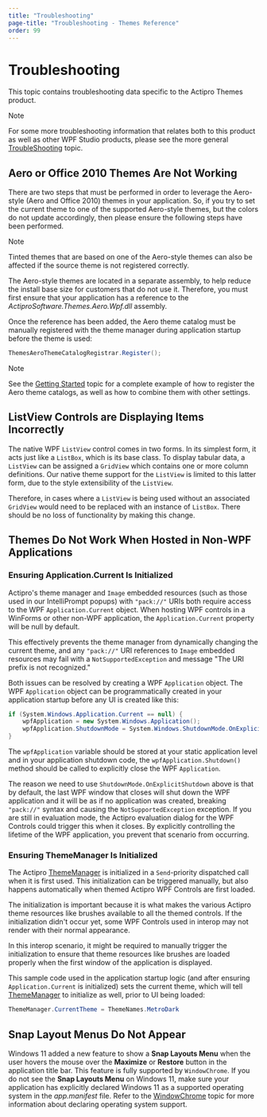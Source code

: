 ```yaml
---
title: "Troubleshooting"
page-title: "Troubleshooting - Themes Reference"
order: 99
---
```

# Troubleshooting

This topic contains troubleshooting data specific to the Actipro Themes product.

> [!NOTE]
> For some more troubleshooting information that relates both to this product as well as other WPF Studio products, please see the more general [TroubleShooting](../troubleshooting.md) topic.

## Aero or Office 2010 Themes Are Not Working

There are two steps that must be performed in order to leverage the Aero-style (Aero and Office 2010) themes in your application.  So, if you try to set the current theme to one of the supported Aero-style themes, but the colors do not update accordingly, then please ensure the following steps have been performed.

> [!NOTE]
> Tinted themes that are based on one of the Aero-style themes can also be affected if the source theme is not registered correctly.

The Aero-style themes are located in a separate assembly, to help reduce the install base size for customers that do not use it.  Therefore, you must first ensure that your application has a reference to the *ActiproSoftware.Themes.Aero.Wpf.dll* assembly.

Once the reference has been added, the Aero theme catalog must be manually registered with the theme manager during application startup before the theme is used:

```csharp
ThemesAeroThemeCatalogRegistrar.Register();
```

> [!NOTE]
> See the [Getting Started](getting-started.md) topic for a complete example of how to register the Aero theme catalogs, as well as how to combine them with other settings.

## ListView Controls are Displaying Items Incorrectly

The native WPF `ListView` control comes in two forms.  In its simplest form, it acts just like a `ListBox`, which is its base class.  To display tabular data, a `ListView` can be assigned a `GridView` which contains one or more column definitions.  Our native theme support for the `ListView` is limited to this latter form, due to the style extensibility of the `ListView`.

Therefore, in cases where a `ListView` is being used without an associated `GridView` would need to be replaced with an instance of `ListBox`.  There should be no loss of functionality by making this change.

## Themes Do Not Work When Hosted in Non-WPF Applications

### Ensuring Application.Current Is Initialized

Actipro's theme manager and `Image` embedded resources (such as those used in our IntelliPrompt popups) with `"pack://"` URIs both require access to the WPF `Application.Current` object.  When hosting WPF controls in a WinForms or other non-WPF application, the `Application.Current` property will be null by default.

This effectively prevents the theme manager from dynamically changing the current theme, and any `"pack://"` URI references to `Image` embedded resources may fail with a `NotSupportedException` and message "The URI prefix is not recognized."

Both issues can be resolved by creating a WPF `Application` object.  The WPF `Application` object can be programmatically created in your application startup before any UI is created like this:

```csharp
if (System.Windows.Application.Current == null) {
	wpfApplication = new System.Windows.Application();
	wpfApplication.ShutdownMode = System.Windows.ShutdownMode.OnExplicitShutdown;
}
```

The `wpfApplication` variable should be stored at your static application level and in your application shutdown code, the `wpfApplication.Shutdown()` method should be called to explicitly close the WPF `Application`.

The reason we need to use `ShutdownMode.OnExplicitShutdown` above is that by default, the last WPF window that closes will shut down the WPF application and it will be as if no application was created, breaking `"pack://"` syntax and causing the `NotSupportedException` exception.  If you are still in evaluation mode, the Actipro evaluation dialog for the WPF Controls could trigger this when it closes.  By explicitly controlling the lifetime of the WPF application, you prevent that scenario from occurring.

### Ensuring ThemeManager Is Initialized

The Actipro [ThemeManager](xref:@ActiproUIRoot.Themes.ThemeManager) is initialized in a `Send`-priority dispatched call when it is first used.  This initialization can be triggered manually, but also happens automatically when themed Actipro WPF Controls are first loaded.

The initialization is important because it is what makes the various Actipro theme resources like brushes available to all the themed controls.  If the initialization didn't occur yet, some WPF Controls used in interop may not render with their normal appearance.

In this interop scenario, it might be required to manually trigger the initialization to ensure that theme resources like brushes are loaded properly when the first window of the application is displayed.

This sample code used in the application startup logic (and after ensuring `Application.Current` is initialized) sets the current theme, which will tell [ThemeManager](xref:@ActiproUIRoot.Themes.ThemeManager) to initialize as well, prior to UI being loaded:

```csharp
ThemeManager.CurrentTheme = ThemeNames.MetroDark
```

## Snap Layout Menus Do Not Appear

Windows 11 added a new feature to show a **Snap Layouts Menu** when the user hovers the mouse over the **Maximize** or **Restore** button in the application title bar. This feature is fully supported by `WindowChrome`.  If you do not see the **Snap Layouts Menu** on Windows 11, make sure your application has explicitly declared Windows 11 as a supported operating system in the *app.manifest* file. Refer to the [WindowChrome](windowchrome.md) topic for more information about declaring operating system support.
